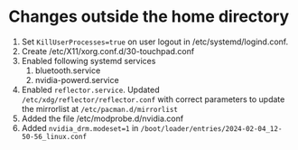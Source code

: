 # Changes outside the home directory

1. Set `KillUserProcesses=true` on user logout in /etc/systemd/logind.conf.
2. Create /etc/X11/xorg.conf.d/30-touchpad.conf
3. Enabled following systemd services
   1. bluetooth.service
   2. nvidia-powerd.service
4. Enabled `reflector.service`. Updated `/etc/xdg/reflector/reflector.conf`
   with correct parameters to update the mirrorlist at `/etc/pacman.d/mirrorlist`
5. Added the file /etc/modprobe.d/nvidia.conf
6. Added `nvidia_drm.modeset=1` in `/boot/loader/entries/2024-02-04_12-50-56_linux.conf`
